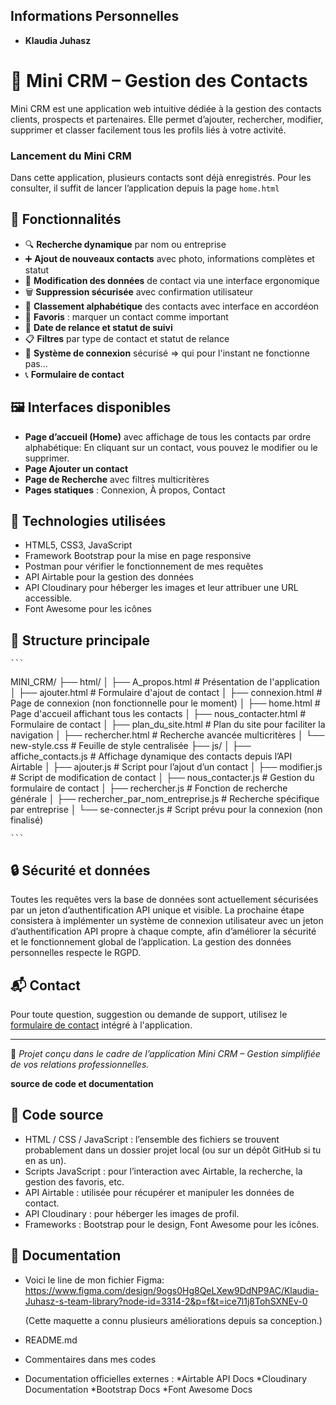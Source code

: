 ## Informations Personnelles
- **Klaudia Juhasz**

# 📇 Mini CRM – Gestion des Contacts

Mini CRM est une application web intuitive dédiée à la gestion des contacts clients, prospects et partenaires. Elle permet d’ajouter, rechercher, modifier, supprimer et classer facilement tous les profils liés à votre activité.

### Lancement du Mini CRM
Dans cette application, plusieurs contacts sont déjà enregistrés. Pour les consulter, il suffit de lancer l’application depuis la page `home.html`

## 🚀 Fonctionnalités

- 🔍 **Recherche dynamique** par nom ou entreprise
- ➕ **Ajout de nouveaux contacts** avec photo, informations complètes et statut
- 📝 **Modification des données** de contact via une interface ergonomique
- 🗑️ **Suppression sécurisée** avec confirmation utilisateur
- 📂 **Classement alphabétique** des contacts avec interface en accordéon
- 🌟 **Favoris** : marquer un contact comme important
- 📅 **Date de relance et statut de suivi**
- 📋 **Filtres** par type de contact et statut de relance
- 👤 **Système de connexion** sécurisé => qui pour l'instant ne fonctionne pas...
- 📞 **Formulaire de contact**


## 🖼️ Interfaces disponibles

- **Page d’accueil (Home)** avec affichage de tous les contacts par ordre alphabétique:
En cliquant sur un contact, vous pouvez le modifier ou le supprimer.
- **Page Ajouter un contact**
- **Page de Recherche** avec filtres multicritères
- **Pages statiques** : Connexion, À propos, Contact

## 🧰 Technologies utilisées

- HTML5, CSS3, JavaScript
- Framework Bootstrap pour la mise en page responsive
- Postman pour vérifier le fonctionnement de mes requêtes 
- API Airtable pour la gestion des données
- API Cloudinary pour héberger les images et leur attribuer une URL accessible.
- Font Awesome pour les icônes

## 📁 Structure principale

    ```
   MINI_CRM/
		├── html/
		│   ├── A_propos.html              # Présentation de l'application
		│   ├── ajouter.html               # Formulaire d'ajout de contact
		│   ├── connexion.html             # Page de connexion (non fonctionnelle pour le moment)
		│   ├── home.html                  # Page d'accueil affichant tous les contacts
		│   ├── nous_contacter.html        # Formulaire de contact
		│   ├── plan_du_site.html          # Plan du site pour faciliter la navigation
		│   ├── rechercher.html            # Recherche avancée multicritères
		│   └── new-style.css              # Feuille de style centralisée
		├── js/
		│   ├── affiche_contacts.js        # Affichage dynamique des contacts depuis l’API Airtable
		│   ├── ajouter.js                 # Script pour l’ajout d’un contact
		│   ├── modifier.js                # Script de modification de contact
		│   ├── nous_contacter.js          # Gestion du formulaire de contact
		│   ├── rechercher.js              # Fonction de recherche générale
		│   ├── rechercher_par_nom_entreprise.js # Recherche spécifique par entreprise
		│   └── se-connecter.js            # Script prévu pour la connexion (non finalisé)

    ```


## 🔒 Sécurité et données

Toutes les requêtes vers la base de données sont actuellement sécurisées par un jeton d’authentification API unique et visible. 
La prochaine étape consistera à implémenter un système de connexion utilisateur avec un jeton d’authentification API propre à chaque compte, afin d’améliorer la sécurité et le fonctionnement global de l’application.
La gestion des données personnelles respecte le RGPD.

## 📬 Contact

Pour toute question, suggestion ou demande de support, utilisez le [formulaire de contact](#) intégré à l'application.

---

📌 *Projet conçu dans le cadre de l’application Mini CRM – Gestion simplifiée de vos relations professionnelles.*

**source de code et documentation**

## 🧩 Code source

- HTML / CSS / JavaScript : l’ensemble des fichiers se trouvent probablement dans un dossier projet local (ou sur un dépôt GitHub si tu en as un).
- Scripts JavaScript : pour l’interaction avec Airtable, la recherche, la gestion des favoris, etc.
- API Airtable : utilisée pour récupérer et manipuler les données de contact.
- API Cloudinary : pour héberger les images de profil.
- Frameworks : Bootstrap pour le design, Font Awesome pour les icônes.

## 📘 Documentation

- Voici le line de mon fichier Figma:
    https://www.figma.com/design/9ogs0Hg8QeLXew9DdNP9AC/Klaudia-Juhasz-s-team-library?node-id=3314-2&p=f&t=ice7l1j8TohSXNEv-0 

    (Cette maquette a connu plusieurs améliorations depuis sa conception.)
- README.md
- Commentaires dans mes codes

- Documentation officielles externes :
        *Airtable API Docs
        *Cloudinary Documentation
        *Bootstrap Docs
        *Font Awesome Docs
